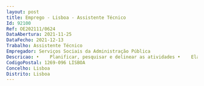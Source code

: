 ```yaml
--- 
layout: post
title: Emprego - Lisboa - Assistente Técnico
Id: 92100
Ref: OE202111/0624
DataAbertura: 2021-11-25
DataFecho: 2021-12-13
Trabalho: Assistente Técnico
Empregador: Serviços Sociais da Administração Pública
Descricao: •	Planificar, pesquisar e delinear as atividades •	Elaborar as propostas formais das atividades •	Coordenar a realização das atividades e adequar o processo de logística •	Assegurar toda a gestão administrativa e financeira das atividades •	Realizar estudos com vista à adequação das capitações em função da legislação existente, uniformização dos critérios, propor as tabelas de comparticipações e atualização das normas de funcionamento •	Gestão de todo o processo de candidaturas às atividades •	Garantir o cumprimento da legislação •	Efetuar a supervisão técnica e pedagógica de cada atividade com visita aos locais de realização •	Elaborar estudos e pareceres assentes em estratégias para promoção e desenvolvimento de novas atividades •	Monitorizar e avaliar as atividades •	Elaborar mapas estatísticos, documentos estudos de apoio à Gestão.
CodigoPostal: 1269-096 LISBOA
Concelho: Lisboa
Distrito: Lisboa
--- 
```

